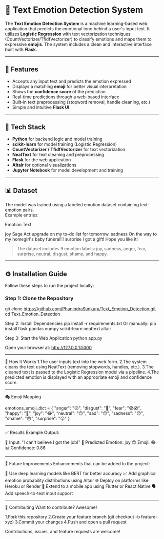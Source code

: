 # 🧠 Text Emotion Detection System

The **Text Emotion Detection System** is a machine learning-based web application that predicts the emotional tone behind a user's input text. It utilizes **Logistic Regression** with text vectorization techniques (CountVectorizer/TfidfVectorizer) to classify emotions and maps them to expressive **emojis**. The system includes a clean and interactive interface built with **Flask**.

---

## 🚀 Features

- Accepts any input text and predicts the emotion expressed
- Displays a matching **emoji** for better visual interpretation
- Shows the **confidence score** of the prediction
- Real-time predictions through a web-based interface
- Built-in text preprocessing (stopword removal, handle cleaning, etc.)
- Simple and intuitive **Flask UI**

---

## 🧰 Tech Stack

- **Python** for backend logic and model training
- **scikit-learn** for model training (Logistic Regression)
- **CountVectorizer / TfidfVectorizer** for text vectorization
- **NeatText** for text cleaning and preprocessing
- **Flask** for the web application
- **Altair** for optional visualizations
- **Jupyter Notebook** for model development and training

---

## 📊 Dataset

The model was trained using a labeled emotion dataset containing text-emotion pairs.  
Example entries:

Emotion Text

joy Sage Act upgrade on my to-do list for tomorrow.
sadness On the way to my homegirl's baby funeral!!!
surprise I got a gift! Hope you like it!


> The dataset includes 9 emotion labels: joy, sadness, anger, fear, surprise, neutral, disgust, shame, and happy.

---

## ⚙️ Installation Guide

Follow these steps to run the project locally:

### Step 1: Clone the Repository
git clone https://github.com/PhanindraSunkara/Text_Emotion_Detection.git
cd Text_Emotion_Detection

Step 2: Install Dependencies
pip install -r requirements.txt
Or manually:
pip install flask pandas numpy scikit-learn neattext altair

Step 3: Start the Web Application
python app.py

Open your browser at: http://127.0.0.1:5000

---


🧠 How It Works
1.The user inputs text into the web form.
2.The system cleans the text using NeatText (removing stopwords, handles, etc.).
3.The cleaned text is passed to the Logistic Regression model via a pipeline.
4.The predicted emotion is displayed with an appropriate emoji and confidence score.

---

🎭 Emoji Mapping

emotions_emoji_dict = {
    "anger": "😠", "disgust": "🤮", "fear": "😨😱", "happy": "🤗",
    "joy": "😂", "neutral": "😐", "sad": "😔", "sadness": "😔",
    "shame": "😳", "surprise": "😮"
}

---

✅ Results
Example Output:

📝 Input: "I can't believe I got the job!"
🎯 Predicted Emotion: joy
😊 Emoji: 😂
📊 Confidence: 0.86

---

🔮 Future Improvements
Enhancements that can be added to the project:

🚀 Use deep learning models like BERT for better accuracy
📈 Add graphical emotion probability distributions using Altair
🌐 Deploy on platforms like Heroku or Render
📱 Extend to a mobile app using Flutter or React Native
🗣️ Add speech-to-text input support

---
🤝 Contributing
Want to contribute? Awesome!

1.Fork this repository
2.Create your feature branch (git checkout -b feature-xyz)
3.Commit your changes
4.Push and open a pull request

Contributions, issues, and feature requests are welcome!
